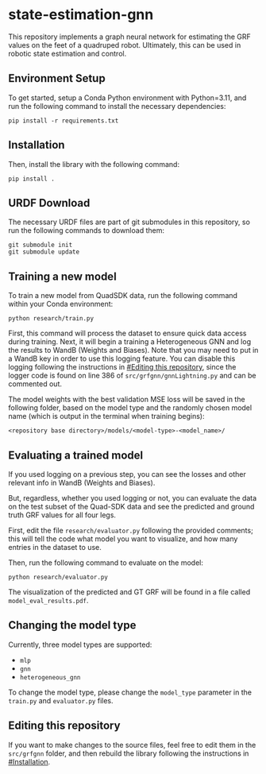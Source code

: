 # state-estimation-gnn
This repository implements a graph neural network for estimating the GRF values on the feet of a quadruped robot.
Ultimately, this can be used in robotic state estimation and control.

## Environment Setup
To get started, setup a Conda Python environment with Python=3.11, and run the following command to install the necessary dependencies:
```
pip install -r requirements.txt
```

## Installation
Then, install the library with the following command:
```
pip install .
```

## URDF Download
The necessary URDF files are part of git submodules in this repository, so run the following commands to download them:
```
git submodule init
git submodule update
```

## Training a new model
To train a new model from QuadSDK data, run the following command within your Conda environment:

```
python research/train.py
```

First, this command will process the dataset to ensure quick data access during training. Next, it will begin a 
training a Heterogeneous GNN and log the results to WandB (Weights and Biases). Note that you may need to put in
a WandB key in order to use this logging feature. You can disable this logging following the instructions in 
[#Editing this repository](#editing-this-repository), since the logger code is found on line 386 of 
`src/grfgnn/gnnLightning.py` and can be commented out.

The model weights with the best validation MSE loss will be saved in the following folder, based on the model 
type and the randomly chosen model name (which is output in the terminal when training begins):
```
<repository base directory>/models/<model-type>-<model_name>/
```

## Evaluating a trained model

If you used logging on a previous step, you can see the losses and other relevant info in WandB (Weights and Biases).

But, regardless, whether you used logging or not, you can evaluate the data on the test subset of the Quad-SDK data 
and see the predicted and ground truth GRF values for all four legs.

First, edit the file `research/evaluator.py` following the provided comments; this will tell the code what model you want to visualize, and how many entries in the dataset to use.

Then, run the following command to evaluate on the model:
```
python research/evaluator.py
```

The visualization of the predicted and GT GRF will be found in a file called `model_eval_results.pdf`.

## Changing the model type
Currently, three model types are supported:
- `mlp`
- `gnn`
- `heterogeneous_gnn`

To change the model type, please change the `model_type` parameter in the `train.py` and `evaluator.py` files.

## Editing this repository

If you want to make changes to the source files, feel free to edit them in the `src/grfgnn` folder, and then 
rebuild the library following the instructions in [#Installation](#installation).